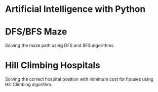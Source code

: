 # Artificial Intelligence with Python

# DFS/BFS Maze
Solving the maze path using DFS and BFS algorithms.

# Hill Climbing Hospitals
Solving the correct hospital position with minimum cost for houses using Hill Climbing algorithm.
